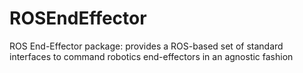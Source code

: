 # ROSEndEffector
ROS End-Effector package: provides a ROS-based set of standard interfaces to command robotics end-effectors in an agnostic fashion
